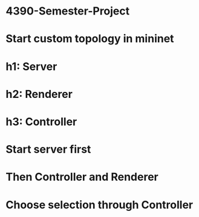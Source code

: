 # 4390-Semester-Project

# Start custom topology in mininet
# h1: Server
# h2: Renderer
# h3: Controller

# Start server first
# Then Controller and Renderer
# Choose selection through Controller
